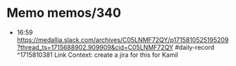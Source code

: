# Memo memos/340
- 16:59 https://medallia.slack.com/archives/C05LNMF72QY/p1715810525195209?thread_ts=1715688902.909909&cid=C05LNMF72QY #daily-record ^1715810381
Link Context:
create a jira for this for Kamil